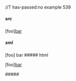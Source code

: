 //T has-passed:no
example 539
##### src
[foo][bar][baz]

[baz]: /url1
[foo]: /url2
##### xml
<?xml version="1.0" encoding="UTF-8"?>
<!DOCTYPE document SYSTEM "CommonMark.dtd">
<document xmlns="http://commonmark.org/xml/1.0">
  <paragraph>
    <text>[foo]</text>
    <link destination="/url1" title="">
      <text>bar</text>
    </link>
  </paragraph>
</document>
##### html
<p>[foo]<a href="/url1">bar</a></p>
#####
